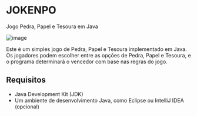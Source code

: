 # JOKENPO
Jogo Pedra, Papel e Tesoura em Java

![image](https://github.com/RICKBISPO/JOKENPO/assets/85528622/09826a03-242e-4d8b-af5c-c8577eee61c7)

Este é um simples jogo de Pedra, Papel e Tesoura implementado em Java. Os jogadores podem escolher entre as opções de Pedra, Papel e Tesoura, e o programa determinará o vencedor com base nas regras do jogo.

## Requisitos

- Java Development Kit (JDK)
- Um ambiente de desenvolvimento Java, como Eclipse ou IntelliJ IDEA (opcional)


